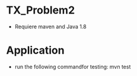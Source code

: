 # TX_Problem2
- Requiere  maven and Java 1.8

# Application
- run the following commandfor testing:
  mvn test
  

